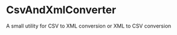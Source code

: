 CsvAndXmlConverter
==================

A small utility for CSV to XML conversion or XML to CSV conversion
